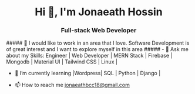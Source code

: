 <h1 align="center">Hi 👋, I'm Jonaeath Hossin</h1>
<h3 align="center">Full-stack Web Developer</h3>
##### 👯 I would like to work in an area that I love. Software Development is of great interest and I want to explore myself in this area #####
- 🌱 Ask me about my Skills: Engineer | Web Developer | MERN Stack | Firebase | Mongodb | Material UI | Tailwind CSS | Linux |

- 💬 I’m currently learning  |Wordpress| SQL | Python | Django |
  
- 📫 How to reach me  jonaeathbcc18@gmail.com
